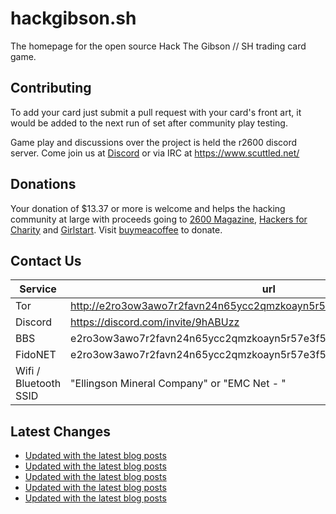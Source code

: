 # hackgibson.sh
The homepage for the open source Hack The Gibson // SH trading card game.


## Contributing

To add your card just submit a pull request with your card's front art, it would be added to the next run of set after community play testing.

Game play and discussions over the project is held the r2600 discord server. Come join us at [Discord](https://discord.com/invite/9hABUzz) or via IRC at https://www.scuttled.net/


## Donations

Your donation of $13.37 or more is welcome and helps the hacking community at large with proceeds going to [2600 Magazine](https://2600.com/), [Hackers for Charity](https://hackersforcharity.org) and [Girlstart](https://girlstart.org).  Visit [buymeacoffee](https://www.buymeacoffee.com/hackgibson.sh) to donate.


## Contact Us

Service | url
-|-
Tor | http://e2ro3ow3awo7r2favn24n65ycc2qmzkoayn5r57e3f56nvjwdcgg32ad.onion
Discord | https://discord.com/invite/9hABUzz
BBS | e2ro3ow3awo7r2favn24n65ycc2qmzkoayn5r57e3f56nvjwdcgg32ad.onion:23
FidoNET | e2ro3ow3awo7r2favn24n65ycc2qmzkoayn5r57e3f56nvjwdcgg32ad.onion:24554
Wifi / Bluetooth SSID | "Ellingson Mineral Company" or "EMC Net - <fidonet address>"

## Latest Changes
<!-- BLOG-POST-LIST:START -->
- [Updated with the latest blog posts](https://github.com/DFW2600/hackgibson.sh/commit/7785489c21fbc2ab42d3368207e6072324bc1c19)
- [Updated with the latest blog posts](https://github.com/DFW2600/hackgibson.sh/commit/2d15dbe9e7a0f2d781e9b3f578afa8f5c34b566c)
- [Updated with the latest blog posts](https://github.com/DFW2600/hackgibson.sh/commit/9773d926a0997f35b8e615feecb97202c879a671)
- [Updated with the latest blog posts](https://github.com/DFW2600/hackgibson.sh/commit/5d07f987072a6137987b0e94fd73c8fa9dd59113)
- [Updated with the latest blog posts](https://github.com/DFW2600/hackgibson.sh/commit/ffa1428d4ecc9bf312a7bb9bc7a18f22af3c5392)
<!-- BLOG-POST-LIST:END -->

